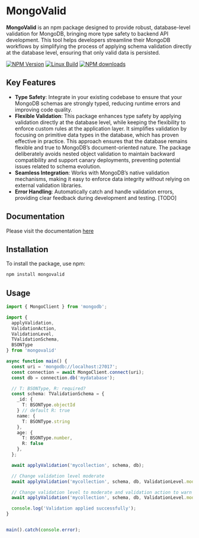 # MongoValid

**MongoValid** is an npm package designed to provide robust, database-level validation for MongoDB, bringing more type safety to backend API development. This tool helps developers streamline their MongoDB workflows by simplifying the process of applying schema validation directly at the database level, ensuring that only valid data is persisted.

[![NPM Version][npm-version-image]][npm-url]
[![Linux Build][github-actions-ci-image]][github-actions-ci-url]
[![NPM downloads][npm-downloads-url]][npm-url]

[npm-url]: https://npmjs.org/package/mongovalid
[npm-version-image]: https://img.shields.io/npm/v/mongovalid.svg?style=flat
[github-actions-ci-image]: https://badgen.net/github/checks/sks147/mongovalid/main?label=linux
[github-actions-ci-url]: https://github.com/sks147/mongovalid/actions/workflows/main.yml
[npm-downloads-url]: https://img.shields.io/npm/dm/mongovalid.svg?style=flat

## Key Features

- **Type Safety**: Integrate in your existing codebase to ensure that your MongoDB schemas are strongly typed, reducing runtime errors and improving code quality.
- **Flexible Validation**: This package enhances type safety by applying validation directly at the database level, while keeping the flexibility to enforce custom rules at the application layer. It simplifies validation by focusing on primitive data types in the database, which has proven effective in practice. This approach ensures that the database remains flexible and true to MongoDB’s document-oriented nature. The package deliberately avoids nested object validation to maintain backward compatibility and support canary deployments, preventing potential issues related to schema evolution.
- **Seamless Integration**: Works with MongoDB’s native validation mechanisms, making it easy to enforce data integrity without relying on external validation libraries.
- **Error Handling**: Automatically catch and handle validation errors, providing clear feedback during development and testing. [TODO]

## Documentation
Please visit the documentation [here](https://sks147.github.io/mongovalid/index.html)

## Installation

To install the package, use npm:

```bash
npm install mongovalid
```

## Usage
```typescript
import { MongoClient } from 'mongodb';

import {
  applyValidation,
  ValidationAction,
  ValidationLevel,
  TValidationSchema,
  BSONType
} from 'mongovalid'

async function main() {
  const uri = 'mongodb://localhost:27017';
  const connection = await MongoClient.connect(uri);
  const db = connection.db('mydatabase');

  // T: BSONType, R: required?
  const schema: TValidationSchema = {
    _id: {
      T: BSONType.objectId
    } // default R: true
    name: {
      T: BSONType.string
    },
    age: {
      T: BSONType.number,
      R: false
    },
  };

  await applyValidation('mycollection', schema, db);

  // Change validation level moderate
  await applyValidation('mycollection', schema, db, ValidationLevel.moderate);

  // Change validation level to moderate and validation action to warn
  await applyValidation('mycollection', schema, db, ValidationLevel.moderate, ValidationAction.warn);

  console.log('Validation applied successfully');
}


main().catch(console.error);

```